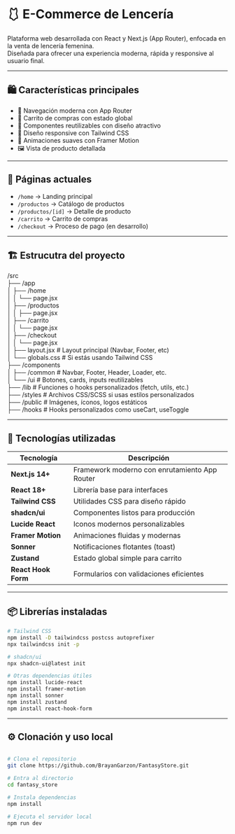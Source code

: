 # 🩱 E-Commerce de Lencería

Plataforma web desarrollada con React y Next.js (App Router), enfocada en la venta de lencería femenina.  
Diseñada para ofrecer una experiencia moderna, rápida y responsive al usuario final.

---

## 🛍️ Características principales

- 🔄 Navegación moderna con App Router
- 🛒 Carrito de compras con estado global
- 🧩 Componentes reutilizables con diseño atractivo
- 📱 Diseño responsive con Tailwind CSS
- 🎨 Animaciones suaves con Framer Motion
- 🖼️ Vista de producto detallada

---

## 📄 Páginas actuales

- `/home` → Landing principal
- `/productos` → Catálogo de productos
- `/productos/[id]` → Detalle de producto
- `/carrito` → Carrito de compras
- `/checkout` → Proceso de pago (en desarrollo)

---


## 🏗️ Estrucutra del proyecto 

/src <br>
├── /app <br>
│   ├── /home <br>
│   │   └── page.jsx <br>
│   ├── /productos <br>
│   │   ├── page.jsx <br>
│   ├── /carrito <br>
│   │   └── page.jsx <br>
│   ├── /checkout <br>
│   │   └── page.jsx <br>
│   ├── layout.jsx         # Layout principal (Navbar, Footer, etc) <br>
│   └── globals.css        # Si estás usando Tailwind CSS <br>
├── /components <br>
│   ├── /common            # Navbar, Footer, Header, Loader, etc. <br>
│   └── /ui                # Botones, cards, inputs reutilizables <br>
├── /lib                   # Funciones o hooks personalizados (fetch, utils, etc.) <br>
├── /styles                # Archivos CSS/SCSS si usas estilos personalizados <br>
├── /public                # Imágenes, íconos, logos estáticos <br>
├── /hooks                 # Hooks personalizados como useCart, useToggle <br>

---

## 🚀 Tecnologías utilizadas

| Tecnología       | Descripción                                 |
|------------------|---------------------------------------------|
| **Next.js 14+**   | Framework moderno con enrutamiento App Router |
| **React 18+**     | Librería base para interfaces               |
| **Tailwind CSS**  | Utilidades CSS para diseño rápido           |
| **shadcn/ui**     | Componentes listos para producción          |
| **Lucide React**  | Iconos modernos personalizables             |
| **Framer Motion** | Animaciones fluidas y modernas              |
| **Sonner**        | Notificaciones flotantes (toast)            |
| **Zustand**       | Estado global simple para carrito           |
| **React Hook Form** | Formularios con validaciones eficientes  |

---

## 📦 Librerías instaladas

```bash
# Tailwind CSS
npm install -D tailwindcss postcss autoprefixer
npx tailwindcss init -p

# shadcn/ui
npx shadcn-ui@latest init

# Otras dependencias útiles
npm install lucide-react
npm install framer-motion
npm install sonner
npm install zustand
npm install react-hook-form
```
---


## ⚙️ Clonación y uso local
```bash

# Clona el repositorio
git clone https://github.com/BrayanGarzon/FantasyStore.git

# Entra al directorio
cd fantasy_store

# Instala dependencias
npm install

# Ejecuta el servidor local
npm run dev
```

